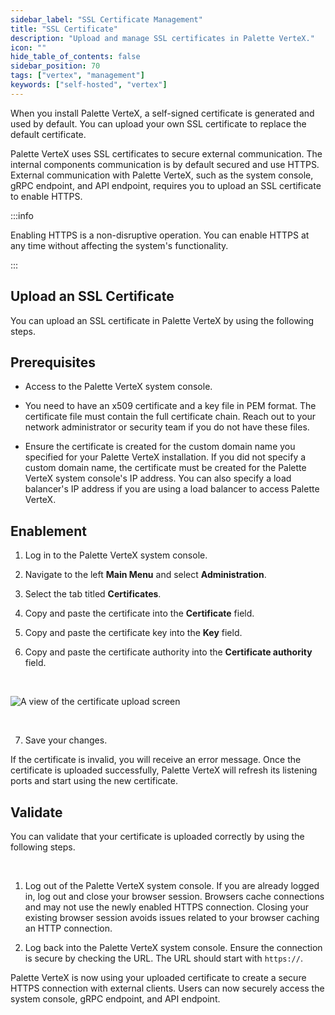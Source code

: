 ```yaml
---
sidebar_label: "SSL Certificate Management"
title: "SSL Certificate"
description: "Upload and manage SSL certificates in Palette VerteX."
icon: ""
hide_table_of_contents: false
sidebar_position: 70
tags: ["vertex", "management"]
keywords: ["self-hosted", "vertex"]
---
```



When you install Palette VerteX, a self-signed certificate is generated and used by default. You can upload your own SSL certificate to replace the default certificate.

Palette VerteX uses SSL certificates to secure external communication. The internal components communication is by default secured and use HTTPS. External communication with Palette VerteX, such as the system console, gRPC endpoint, and API endpoint, requires you to upload an SSL certificate to enable HTTPS. 



:::info

Enabling HTTPS is a non-disruptive operation. You can enable HTTPS at any time without affecting the system's functionality.

:::


## Upload an SSL Certificate

You can upload an SSL certificate in Palette VerteX by using the following steps.


## Prerequisites

- Access to the Palette VerteX system console.


- You need to have an x509 certificate and a key file in PEM format. The certificate file must contain the full certificate chain. Reach out to your network administrator or security team if you do not have these files.


- Ensure the certificate is created for the custom domain name you specified for your Palette VerteX installation. If you did not specify a custom domain name, the certificate must be created for the Palette VerteX system console's IP address. You can also specify a load balancer's IP address if you are using a load balancer to access Palette VerteX.
 

## Enablement

1. Log in to the Palette VerteX system console.


2. Navigate to the left **Main Menu** and select **Administration**.


3. Select the tab titled **Certificates**.


4. Copy and paste the certificate into the **Certificate** field.


5. Copy and paste the certificate key into the **Key** field.


6. Copy and paste the certificate authority into the **Certificate authority** field.


  <br />

  ![A view of the certificate upload screen](/vertex_system-management_ssl-certifiacte-management_certificate-upload.png)

<br />

7. Save your changes. 

If the certificate is invalid, you will receive an error message. Once the certificate is uploaded successfully, Palette VerteX will refresh its listening ports and start using the new certificate.


## Validate

You can validate that your certificate is uploaded correctly by using the following steps.

<br />


1. Log out of the Palette VerteX system console. If you are already logged in, log out and close your browser session. Browsers cache connections and may not use the newly enabled HTTPS connection. Closing your existing browser session avoids issues related to your browser caching an HTTP connection.


2. Log back into the Palette VerteX system console. Ensure the connection is secure by checking the URL. The URL should start with `https://`.


Palette VerteX is now using your uploaded certificate to create a secure HTTPS connection with external clients. Users can now securely access the system console, gRPC endpoint, and API endpoint.